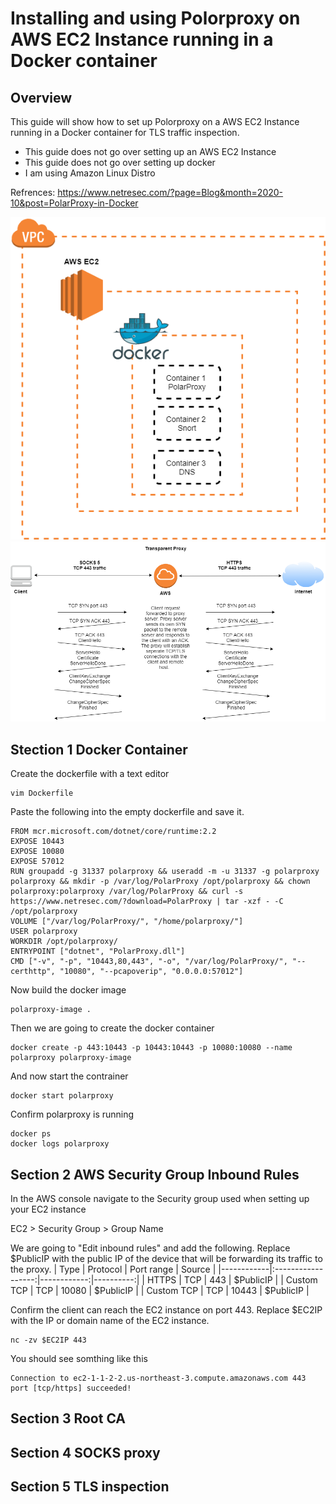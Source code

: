 # Installing and using Polorproxy on AWS EC2 Instance running in a Docker container
## Overview
This guide will show how to set up Polorproxy on a AWS EC2 Instance running in a Docker container for TLS traffic inspection.
* This guide does not go over setting up an AWS EC2 Instance
* This guide does not go over setting up docker
* I am using Amazon Linux Distro 

Refrences: 
https://www.netresec.com/?page=Blog&month=2020-10&post=PolarProxy-in-Docker

![AWS Diagram](https://github.com/patclarke/TLS-traffic-decryption/blob/main/Images/AWS_Diagram.png)
![Proxy Diagram](https://github.com/patclarke/TLS-traffic-decryption/blob/main/Images/Proxy_Diagram.png)


## Stection 1 Docker Container
Create the dockerfile with a text editor
```
vim Dockerfile
```
Paste the following into the empty dockerfile and save it.
```
FROM mcr.microsoft.com/dotnet/core/runtime:2.2
EXPOSE 10443
EXPOSE 10080
EXPOSE 57012
RUN groupadd -g 31337 polarproxy && useradd -m -u 31337 -g polarproxy polarproxy && mkdir -p /var/log/PolarProxy /opt/polarproxy && chown polarproxy:polarproxy /var/log/PolarProxy && curl -s https://www.netresec.com/?download=PolarProxy | tar -xzf - -C /opt/polarproxy
VOLUME ["/var/log/PolarProxy/", "/home/polarproxy/"]
USER polarproxy
WORKDIR /opt/polarproxy/
ENTRYPOINT ["dotnet", "PolarProxy.dll"]
CMD ["-v", "-p", "10443,80,443", "-o", "/var/log/PolarProxy/", "--certhttp", "10080", "--pcapoverip", "0.0.0.0:57012"]
```
Now build the docker image 
```
polarproxy-image .
```
Then we are going to create the docker container 
```
docker create -p 443:10443 -p 10443:10443 -p 10080:10080 --name polarproxy polarproxy-image
```
And now start the contrainer 
```
docker start polarproxy
```
Confirm polarproxy is running 
```
docker ps
docker logs polarproxy
```

## Section 2 AWS Security Group Inbound Rules
In the AWS console navigate to the Security group used when setting up your EC2 instance 

EC2 > Security Group > Group Name

We are going to "Edit inbound rules" and add the following. Replace $PublicIP with the public IP of the device that will be forwarding its traffic to the proxy.
| Type       |      Protocol      |  Port range | Source    |
|------------|:------------------:|------------:|----------:|
| HTTPS      |  TCP               | 443         | $PublicIP |
| Custom TCP |  TCP               | 10080       | $PublicIP |
| Custom TCP | TCP                | 10443       | $PublicIP |

Confirm the client can reach the EC2 instance on port 443. Replace $EC2IP with the IP or domain name of the EC2 instance. 
```
nc -zv $EC2IP 443
```
You should see somthing like this
```
Connection to ec2-1-1-2-2.us-northeast-3.compute.amazonaws.com 443 port [tcp/https] succeeded!
```

## Section 3 Root CA 
## Section 4 SOCKS proxy
## Section 5 TLS inspection
